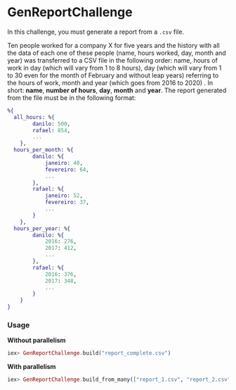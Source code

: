 # GenReportChallenge

In this challenge, you must generate a report from a `.csv` file.

Ten people worked for a company X for five years and the history with all the data of each one of these people (name, hours worked, day, month and year) was transferred to a CSV file in the following order: name, hours of work in day (which will vary from 1 to 8 hours), day (which will vary from 1 to 30 even for the month of February and without leap years) referring to the hours of work, month and year (which goes from 2016 to 2020) . In short: **name**, **number of hours**, **day**, **month** and **year**.
The report generated from the file must be in the following format:

```elixir
%{
  all_hours: %{
        danilo: 500,
        rafael: 854,
        ...
    },
  hours_per_month: %{
        danilo: %{
            janeiro: 40,
            fevereiro: 64,
            ...
        },
        rafael: %{
            janeiro: 52,
            fevereiro: 37,
            ...
        }
    },
  hours_per_year: %{
        danilo: %{
            2016: 276,
            2017: 412,
            ...
        },
        rafael: %{
            2016: 376,
            2017: 348,
            ...
        }
    }
}
```


### Usage

**Without parallelism**
```elixir
iex> GenReportChallenge.build("report_complete.csv")
```

**With parallelism**
```elixir
iex> GenReportChallenge.build_from_many(["report_1.csv", "report_2.csv", "report_3.csv"])
```